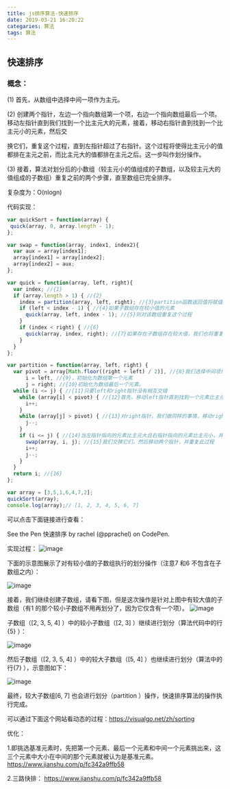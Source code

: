 ```yaml
---
title: js排序算法-快速排序
date: 2019-03-21 16:20:22
categaries: 算法
tags: 算法
---
```


## 快速排序

### 概念：

 (1) 首先，从数组中选择中间一项作为主元。

 (2) 创建两个指针，左边一个指向数组第一个项，右边一个指向数组最后一个项。移动左指针直到我们找到一个比主元大的元素，接着，移动右指针直到找到一个比主元小的元素，然后交

换它们，重复这个过程，直到左指针超过了右指针。这个过程将使得比主元小的值都排在主元之前，而比主元大的值都排在主元之后。这一步叫作划分操作。

 (3) 接着，算法对划分后的小数组（较主元小的值组成的子数组，以及较主元大的值组成的子数组）重复之前的两个步骤，直至数组已完全排序。

复杂度为：O(nlogn)

代码实现：

```js 
var quickSort = function(array) {
 quick(array, 0, array.length - 1);
};

var swap = function(array, index1, index2){
  var aux = array[index1];
  array[index1] = array[index2];
  array[index2] = aux;
};

var quick = function(array, left, right){
  var index; //{1}
  if (array.length > 1) { //{2}
    index = partition(array, left, right); //{3}partition函数返回值将赋值给index
    if (left < index - 1) { //{4}如果子数组存在较小值的元素
      quick(array, left, index - 1); //{5}则对该数组重复这个过程
    }
    if (index < right) { //{6}
      quick(array, index, right); //{7}如果存在子数组存在较大值，我们也将重复快速排序过程
    }
  }
};

var partition = function(array, left, right) {
  var pivot = array[Math.floor((right + left) / 2)], //{8}我们选择中间项作为主元
      i = left, //{9}，初始化为数组第一个元素
      j = right; //{10}初始化为数组最后一个元素。
  while (i <= j) { //{11}只要left和right指针没有相互交错
    while (array[i] < pivot) { //{12}首先，移动left指针直到找到一个元素比主元大
      i++;
    }
    while (array[j] > pivot) { //{13}对right指针，我们做同样的事情，移动right指针直到我们找到一个元素比主元小。
      j--;
    }
    if (i <= j) { //{14}当左指针指向的元素比主元大且右指针指向的元素比主元小，并且此时左指针索引没有右指针索引大
      swap(array, i, j); //{15}我们交换它们，然后移动两个指针，并重复此过程
      i++;
      j--;
    }
  }
  return i; //{16}
};

var array = [3,5,1,6,4,7,2];
quickSort(array);
console.log(array);// [1, 2, 3, 4, 5, 6, 7]
```

 可以点击下面链接进行查看：

 See the Pen 快速排序 by rachel (@pprachel) on CodePen.

 

实现过程：
![image](https://img2018.cnblogs.com/blog/913399/201901/913399-20190115141107795-1431129836.png)


 

 下面的示意图展示了对有较小值的子数组执行的划分操作（注意7 和6 不包含在子数组之内）：


![image](https://img2018.cnblogs.com/blog/913399/201901/913399-20190115141219930-1857660716.png)
 

 接着，我们继续创建子数组，请看下图，但是这次操作是针对上图中有较大值的子数组（有1 的那个较小子数组不用再划分了，因为它仅含有一个项）。
![image](https://img2018.cnblogs.com/blog/913399/201901/913399-20190115141251219-149566665.png)
 

 子数组（[2, 3, 5, 4] ）中的较小子数组（[2, 3] ）继续进行划分（算法代码中的行{5} ）：


![image](https://img2018.cnblogs.com/blog/913399/201901/913399-20190115141825771-794720346.png)
 

 然后子数组（[2, 3, 5, 4] ）中的较大子数组（[5, 4] ）也继续进行划分（算法中的行{7} ），示意图如下：

![image](https://img2018.cnblogs.com/blog/913399/201901/913399-20190115141901800-1116729451.png)

 最终，较大子数组[6, 7] 也会进行划分（partition ）操作，快速排序算法的操作执行完成。

 

可以通过下面这个网站看动态的过程：https://visualgo.net/zh/sorting

优化：

1.即挑选基准元素时，先把第一个元素、最后一个元素和中间一个元素挑出来，这三个元素中大小在中间的那个元素就被认为是基准元素。https://www.jianshu.com/p/fc342a9ffb58

2.三路快排： https://www.jianshu.com/p/fc342a9ffb58
